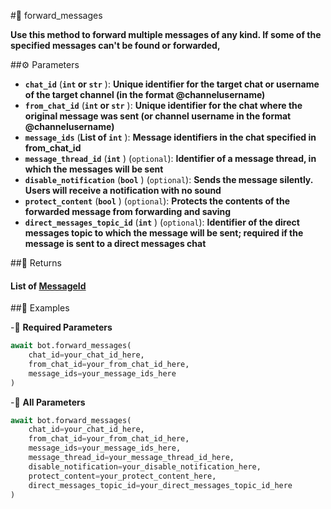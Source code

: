 #🔧 forward_messages

**Use this method to forward multiple messages of any kind. If some of the specified messages can't be found or forwarded,**

##⚙️ Parameters

- **`chat_id`** (**`int` or `str`** ): **Unique identifier for the target chat or username of the target channel (in the format @channelusername)**
- **`from_chat_id`** (**`int` or `str`** ): **Unique identifier for the chat where the original message was sent (or channel username in the format @channelusername)**
- **`message_ids`** (**List of `int`** ): **Message identifiers in the chat specified in from_chat_id**
- **`message_thread_id`** (**`int`** ) (`optional`): **Identifier of a message thread, in which the messages will be sent**
- **`disable_notification`** (**`bool`** ) (`optional`): **Sends the message silently. Users will receive a notification with no sound**
- **`protect_content`** (**`bool`** ) (`optional`): **Protects the contents of the forwarded message from forwarding and saving**
- **`direct_messages_topic_id`** (**`int`** ) (`optional`): **Identifier of the direct messages topic to which the message will be sent; required if the message is sent to a direct messages chat**

##📲 Returns

#### List of [MessageId](../types/MessageId.md)

##📀 Examples

-🪫 **Required Parameters**

```python
await bot.forward_messages(
    chat_id=your_chat_id_here,
    from_chat_id=your_from_chat_id_here,
    message_ids=your_message_ids_here
)
```

-🔋 **All Parameters**

```python
await bot.forward_messages(
    chat_id=your_chat_id_here,
    from_chat_id=your_from_chat_id_here,
    message_ids=your_message_ids_here,
    message_thread_id=your_message_thread_id_here,
    disable_notification=your_disable_notification_here,
    protect_content=your_protect_content_here,
    direct_messages_topic_id=your_direct_messages_topic_id_here
)
```
